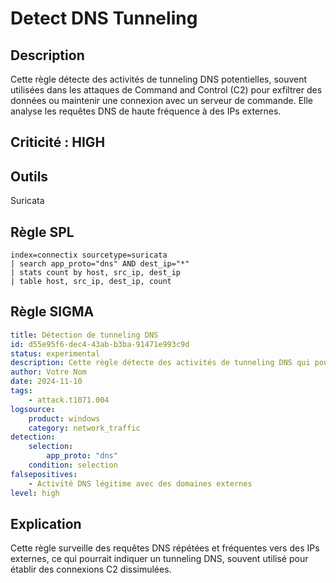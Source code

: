 
# Detect DNS Tunneling

## Description
Cette règle détecte des activités de tunneling DNS potentielles, souvent utilisées dans les attaques de Command and Control (C2) pour exfiltrer des données ou maintenir une connexion avec un serveur de commande. Elle analyse les requêtes DNS de haute fréquence à des IPs externes.

## Criticité : **HIGH**

## Outils
Suricata

## Règle SPL

```spl
index=connectix sourcetype=suricata
| search app_proto="dns" AND dest_ip="*" 
| stats count by host, src_ip, dest_ip
| table host, src_ip, dest_ip, count
```

## Règle SIGMA

```yaml
title: Détection de tunneling DNS
id: d55e95f6-dec4-43ab-b3ba-91471e993c9d
status: experimental
description: Cette règle détecte des activités de tunneling DNS qui pourraient signaler une connexion Command and Control.
author: Votre Nom
date: 2024-11-10
tags:
    - attack.t1071.004
logsource:
    product: windows
    category: network_traffic
detection:
    selection:
        app_proto: "dns"
    condition: selection
falsepositives:
    - Activité DNS légitime avec des domaines externes
level: high
```

## Explication
Cette règle surveille des requêtes DNS répétées et fréquentes vers des IPs externes, ce qui pourrait indiquer un tunneling DNS, souvent utilisé pour établir des connexions C2 dissimulées.
